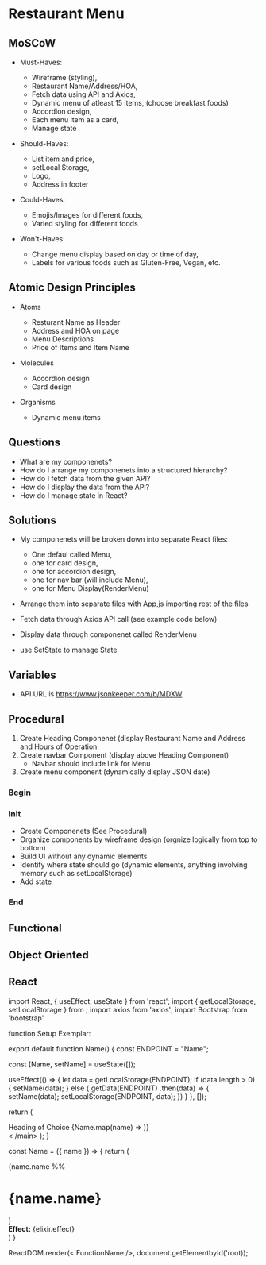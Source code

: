 # Restaurant Menu

## MoSCoW
- Must-Haves:
   - Wireframe (styling),
   - Restaurant Name/Address/HOA,
   - Fetch data using API and Axios, 
   - Dynamic menu of atleast 15 items, (choose breakfast foods)
   - Accordion design,
   - Each menu item as a card,
   - Manage state

- Should-Haves:
   - List item and price,
   - setLocal Storage, 
   - Logo,
   - Address in footer
 
   
- Could-Haves:
   - Emojis/Images for different foods,
   - Varied styling for different foods

- Won't-Haves:
   - Change menu display based on day or time of day,
   - Labels for various foods such as Gluten-Free, Vegan, etc.


## Atomic Design Principles
- Atoms
    * Resturant Name as Header
    * Address and HOA on page
    * Menu Descriptions
    * Price of Items and Item Name
      
- Molecules
    * Accordion design
    * Card design
      
- Organisms
    * Dynamic menu items

## Questions
  - What are my componenets?
  - How do I arrange my componenets into a structured hierarchy?
  - How do I fetch data from the given API?
  - How do I display the data from the API?
  - How do I manage state in React?


## Solutions
- My componenets will be broken down into separate React files:
  * One defaul called Menu,
  * one for card design,
  * one for accordion design,
  * one for nav bar (will include Menu),
  * one for Menu Display(RenderMenu)
 
    
- Arrange them into separate files with App,js importing rest of the files
- Fetch data through Axios API call (see example code below)
- Display data through componenet called RenderMenu
- use SetState to manage State

## Variables
- API URL is https://www.jsonkeeper.com/b/MDXW 

## Procedural


1. Create Heading Componenet (display Restaurant Name and Address and Hours of Operation
2. Create navbar Component (display above Heading Component)
      * Navbar should include link for Menu
3. Create menu component (dynamically display JSON date)


### Begin
### Init
- Create Componenets (See Procedural)
- Organize components by wireframe design (orgnize logically from top to bottom)
- Build UI without any dynamic elements
- Identify where state should go (dynamic elements, anything involving memory such as setLocalStorage)
- Add state

### End

## Functional




## Object Oriented

## React 
import React, { useEffect, useState } from 'react';
import { getLocalStorage, setLocalStorage } from ;
import axios from 'axios';
import Bootstrap from 'bootstrap'

function Setup Exemplar:

export default function Name() {
const ENDPOINT = "Name";

const [Name, setName] = useState([]);

useEffect(() => {
    let data = getLocalStorage(ENDPOINT);
    if (data.length > 0) {
    setName(data);
    } else {
      getData(ENDPOINT)
        .then(data) => {
          setName(data);
          setLocalStorage(ENDPOINT, data);
        })
    }
  }, []);

  return (
  <main style={{}} className="chosenName">
    <div className = "bootstrap layout"
      <h1> Heading of Choice</h1>
      {Name.map(name) => <Name key= {key.id} name = {name} />)}
      </div>
    < /main>
  );
}


const Name = ({ name }) => {
  return (
    <div className="bootstrap styling">
      <div className = "card-body">
        {name.name %% <h1 className = 'card-title'>{name.name}</h1>}
                <div><strong>Effect:</strong> {elixir.effect}</div>
      </div>
    </div>
  )
}


ReactDOM.render(< FunctionName />, document.getElementbyId('root));
      
